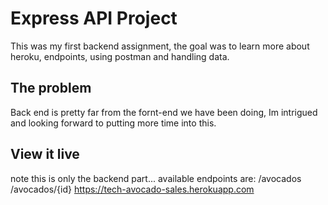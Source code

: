 # Express API Project

This was my first backend assignment, the goal was to learn more about heroku, endpoints, using postman and handling data. 

## The problem
 Back end is pretty far from the fornt-end we have been doing, Im intrigued and looking forward to putting more time into this. 

## View it live
note this is only the backend part...
available endpoints are: 
/avocados
/avocados/{id}
https://tech-avocado-sales.herokuapp.com
